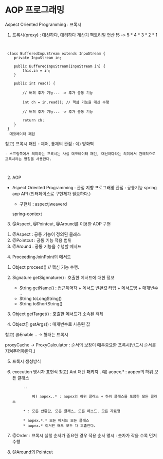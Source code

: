 # AOP 프로그래밍
Aspect Oriented Programming : 프록시

1. 프록시(proxy) : 대신하다, 대리하다
	계산기
	팩토리얼 연산
	!5 -> 5 * 4 * 3 * 2 * 1

<Br>


```	
 class BufferedInpuStream extends InpuStream {
	private InpuStream in;
	
	public BufferedInpuStream(InpuStream in) {
		this.in = in;
	}
	
	public int read() {
	
		// 버퍼 추가 기능... -> 추가 공통 기능 
		
		int ch = in.read(); // 핵심 기능을 대신 수행
	
		// 버퍼 추가 기능... -> 추가 공통 기능
		
		return ch;
	}
 }
  데코레이터 패턴
```

참고) 프록시 패턴
	- 제어, 통제의 관점 : 예) 방화벽
	
	- 스프링쪽에서 의미하는 프록시는 사실 데코레이터 패턴, 대신하다라는 의미에서 관례적으로 프록시라는 명칭을 사용한다.

<br>

	
2. AOP
- Aspect Oriented Programming : 관점 지향 프로그래밍
	관점 : 공통기능
	spring aop API (인터페이스로 구현체가 필요하다.)
	+ 구현체 : aspectjweaverd
	
	spring-context
	
3. @Aspect, @Pointcut, @Around를 이용한 AOP 구현
1) @Aspect : 공통 기능이 정의된 클래스
2) @Pointcut : 공통 기능 적용 범위
3) @Around : 공통 기능을 수행할 메서드

4. ProceedingJoinPoint의 메서드
1) Object proceed() // 핵심 기능 수행.

2) Signature getSignnature() : 호출한 메서드에 대한 정보
	- String getName() : 접근제어자 + 메서드 반환값 타입 + 메서드명 + 매개변수 ..
	- String toLongString()
	- String toShortString()

3) Object getTarget() : 호출한 메서드가 소속된 객체
4) Object[] getArgs() : 매개변수로 사용된 값


참고) 
@Enable .. -> 형태는 프록시

proxyCache -> ProxyCalculator : 순서의 보장이 매우중요한 프록시(반드시 순서를 지켜주어야한다.)



5. 프록시 생성방식

6. execution 명시자 표현식
	참고)
		Ant 패턴
		 패키지
			.
			 예) aopex.* : aopex의 하위 모든 클래스
			 
			..
			
				예) aopex..* : aopex의 하위 클래스 + 하위 클래스를 포함한 모든 클래스
				
			* : 모든 반환값, 모든 클래스, 모든 메소드, 모든 자료형	
			
			* aopex.*.* 모든 메서드 모든 클래스
			* aopex.* 이거만 해도 모두 다 호출한다.
			
			
7. @Order
 : 프록시 실행 순서가 중요한 경우 적용 순서 명시
 : 숫자가 작을 수록 먼저 수행
 
8. @Around의 Pointcut 